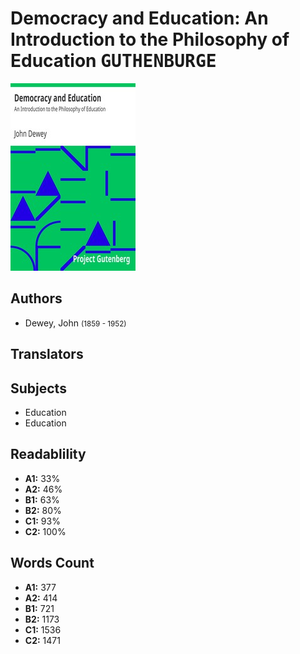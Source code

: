# Democracy and Education: An Introduction to the Philosophy of Education <kbd>GUTHENBURGE</kbd>

![](./cover.medium.jpg "")

## Authors


 - Dewey, John <small>(1859 - 1952)</small>

## Translators



## Subjects


 - Education
 - Education

## Readablility


 - **A1:** 33%
 - **A2:** 46%
 - **B1:** 63%
 - **B2:** 80%
 - **C1:** 93%
 - **C2:** 100%

## Words Count


 - **A1:** 377
 - **A2:** 414
 - **B1:** 721
 - **B2:** 1173
 - **C1:** 1536
 - **C2:** 1471
